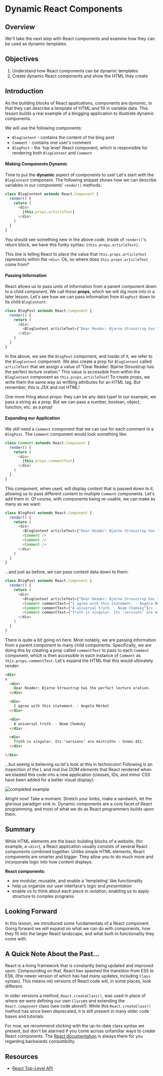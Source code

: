 # Dynamic React Components


## Overview

We'll take the next step with React components and examine how they can be used
as dynamic templates.


## Objectives

1. Understand how React components can be dynamic templates
2. Create dynamic React components and show the HTML they create


## Introduction

As the building blocks of React applications, components are _dynamic_, in that
they can describe a template of HTML and fill in variable data. This lesson
builds a real example of a blogging application to illustrate dynamic
components.

We will use the following components:
  - `BlogContent` - contains the content of the blog post
  - `Comment` - contains one user's comment
  - `BlogPost` - the 'top level' React component, which is responsible for rendering both
`BlogContent` and `Comment`


#### Making Components Dynamic

Time to put the **dynamic** aspect of components to use! Let's start with the
`BlogContent` component. The following snippet shows how we can describe
variables in our components' `render()` methods:

```javascript
class BlogContent extends React.Component {
  render() {
    return (
      <div>
        {this.props.articleText}
      </div>  
    )
  }
}
```

You should see something new in the above code. Inside of `render()`'s return
block, we have this funky syntax: `{this.props.articleText}`. 

This line is telling React to place the value that `this.props.articleText`
represents within the `<div>`. Ok, so where does `this.props.articleText` come
from?


#### Passing Information

React allows us to pass units of information from a parent component down to a
child component. We call these **props**, which we will dig more into in a later lesson.
Let's see how we can pass information from `BlogPost` down to its child
`BlogContent`:

```javascript
class BlogPost extends React.Component {
  render() {
    return (
      <div>
        <BlogContent articleText={"Dear Reader: Bjarne Stroustrup has the perfect lecture oration."}/>
      </div>
    )
  }
}
```
 
In the above, we see the `BlogPost` component, and inside of it, we refer to the `BlogContent` component. We also create a prop for `BlogContent` called `articleText` that we assign a value of "Dear Reader: Bjarne Stroustrup has the perfect lecture oration." This value is accessible from within the
`BlogContent` component as `this.props.articleText`! To create props, we write them the same way as writting attributes for an HTML tag. But remember, this is JSX and not HTML! 

One more thing about props: they can be any data type! In our example, we pass a string as a prop. But we can pass a number, boolean, object, function, etc. as a prop! 

#### Expanding our Application

We still need a `Comment` component that we can use for each comment in a
`BlogPost`. The `Comment` component would look something like:

```javascript
class Comment extends React.Component {
  render() {
    return (
      <div>
        {this.props.commentText}
      </div>
    )
  }
}
```

This component, when used, will display content that is passed down to it,
allowing us to pass different content to multiple `Comment` components.  Let's
add them in. Of course, with components being re-usable, we can make as many as
we want:

```javascript
class BlogPost extends React.Component {
  render() {
    return (
      <div>
        <BlogContent articleText={"Dear Reader: Bjarne Stroustrup has the perfect lecture oration."}/>
        <Comment />
        <Comment />
        <Comment />
      </div>
    )
  }
}
```

...and just as before, we can pass content data down to them:


```javascript
class BlogPost extends React.Component {
  render() {
    return (
      <div>
        <BlogContent articleText={"Dear Reader: Bjarne Stroustrup has the perfect lecture oration."}/>
        <Comment commentText={"I agree with this statement. - Angela Merkel"}/>
        <Comment commentText={"A universal truth. - Noam Chomsky"}/>
        <Comment commentText={"Truth is singular. Its ‘versions’ are mistruths. - Sonmi-451"}/>
      </div>
    )
  }
}
```

There is quite a bit going on here. Most notably, we are passing information
from a parent component to many child components. Specifically, we are doing this by creating a prop called `commentText` to pass to each `Comment` component, which is then accessible in each instance of `Comment` as `this.props.commentText`. Let's expand the HTML that
this would ultimately render:

```html
<div>
x
  <div>
    Dear Reader: Bjarne Stroustrup has the perfect lecture oration.
  </div>

  <div>
    I agree with this statement. - Angela Merkel
  </div>

  <div>
    A universal truth. - Noam Chomsky
  </div>

  <div>
    Truth is singular. Its ‘versions’ are mistruths - Sonmi-451
  </div>

</div>
```

...but seeing is believing so let's look at this in technicolor! Following is an
inspection of the L and _real live DOM elements_ that React rendered when we
blasted this code into a new application (classes, IDs, and minor CSS have been
added for a better visual display):

![completed example](https://curriculum-content.s3.amazonaws.com/react/completed-example-dynamic-components.gif)

Alright now! Take a moment. Stretch your limbs, make a sandwich, let the
glorious paradigm sink in. Dynamic components are a core facet of React
programming, and most of what we do as React programmers builds upon them.


## Summary

While HTML elements are the basic building blocks of a website, (for
example, a `<div>`), a React application usually consists of several React
_components_ combined together. Unlike simple HTML elements, React components
are smarter and bigger. They allow you to do much more and incorporate logic
into how content displays.

**React components:**
  - are modular, reusable, and enable a 'templating' like functionality
  - help us organize our user interface's _logic_ and _presentation_
  - enable us to think about each piece in isolation, enabling us to apply structure to complex programs


## Looking Forward

In this lesson, we introduced some fundamentals of a React component. Going
forward we will expand on what we can do with components, how they fit into the
larger React landscape, and what built-in functionality they come with.


## A Quick Note About the Past...

React is a living framework that is constantly being updated and improved upon.
Compounding on that, React has spanned the transition from ES5 to ES6, (the
newer version of which has had many updates, including `Class` syntax). This
means old versions of React code will, in some places, look different.

In older versions a method, `React.createClass()`, was used in place of where we
were defining our own `Class`es and extending the `React.component` class (see
code above!). While this `React.createClass()` method has since been deprecated,
it is still present in many older code bases and tutorials.

For now, we recommend sticking with the up-to-date class syntax we present, but
don't be alarmed if you come across unfamiliar ways to create React components.
The [React documentation][old-react] is always there for you regarding backwards
compatibility.

## Resources
- [React Top-Level API](https://reactjs.org/docs/react-api.html)

[old-react]: https://reactjs.org/docs/react-without-es6.html
[react-component]: https://reactjs.org/docs/components-and-props.html
[bjarne-stroustrup]: https://www.youtube.com/watch?v=JBjjnqG0BP8
